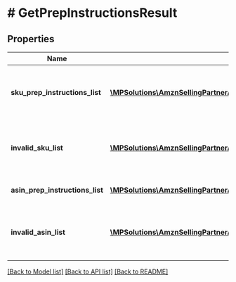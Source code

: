 # # GetPrepInstructionsResult

## Properties

Name | Type | Description | Notes
------------ | ------------- | ------------- | -------------
**sku_prep_instructions_list** | [**\MPSolutions\AmznSellingPartnerApi\Models\FulfillmentInbound\SKUPrepInstructions[]**](SKUPrepInstructions.md) | A list of SKU labeling requirements and item preparation instructions. | [optional]
**invalid_sku_list** | [**\MPSolutions\AmznSellingPartnerApi\Models\FulfillmentInbound\InvalidSKU[]**](InvalidSKU.md) | A list of invalid SKU values and the reason they are invalid. | [optional]
**asin_prep_instructions_list** | [**\MPSolutions\AmznSellingPartnerApi\Models\FulfillmentInbound\ASINPrepInstructions[]**](ASINPrepInstructions.md) | A list of item preparation instructions. | [optional]
**invalid_asin_list** | [**\MPSolutions\AmznSellingPartnerApi\Models\FulfillmentInbound\InvalidASIN[]**](InvalidASIN.md) | A list of invalid ASIN values and the reasons they are invalid. | [optional]

[[Back to Model list]](../../README.md#models) [[Back to API list]](../../README.md#endpoints) [[Back to README]](../../README.md)
